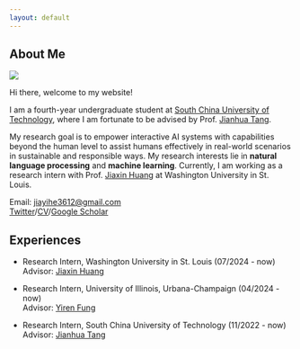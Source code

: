 ```yaml
---
layout: default
---
```


## About Me

<img class="profile-picture" src="avatar.png">

Hi there, welcome to my website!

I am a fourth-year undergraduate student at [South China University of Technology](https://www.scut.edu.cn/en/), where I am fortunate to be advised by Prof. [Jianhua Tang](https://scholar.google.com/citations?user=kvlKtAEAAAAJ&hl=en).  

My research goal is to empower interactive AI systems with capabilities beyond the human level to assist humans effectively in real-world scenarios in sustainable and responsible ways. My research interests lie in **natural language processing** and **machine learning**. Currently, I am working as a research intern with Prof. [Jiaxin Huang](https://teapot123.github.io/) at Washington University in St. Louis. 

Email: jiayihe3612@gmail.com  
[Twitter](https://x.com/ivy3h)/[CV](resume.pdf)/[Google Scholar](https://scholar.google.com/citations?user=zfXYzLgAAAAJ&hl=en)


## Experiences

- Research Intern, Washington University in St. Louis (07/2024 - now)  
  Advisor: [Jiaxin Huang](https://teapot123.github.io/)

- Research Intern, University of Illinois, Urbana-Champaign (04/2024 - now)  
  Advisor: [Yiren Fung](https://yrf1.github.io/)

- Research Intern, South China University of Technology (11/2022 - now)    
  Advisor: [Jianhua Tang](http://www2.scut.edu.cn/wusie/2020/0425/c25374a374016/page.htm)

